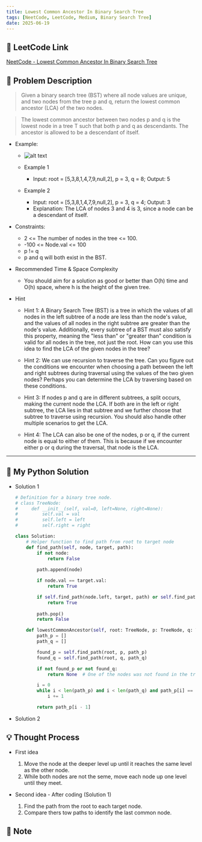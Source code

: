 ```yaml
---
title: Lowest Common Ancestor In Binary Search Tree
tags: [NeetCode, LeetCode, Medium, Binary Search Tree]
date: 2025-06-19
---
```


## 🔗 LeetCode Link
[NeetCode - Lowest Common Ancestor In Binary Search Tree](https://neetcode.io/problems/lowest-common-ancestor-in-binary-search-tree?list=blind75)

## 🧾 Problem Description  
> Given a binary search tree (BST) where all node values are unique, and two nodes from the tree p and q, return the lowest common ancestor (LCA) of the two nodes.

> The lowest common ancestor between two nodes p and q is the lowest node in a tree T such that both p and q as descendants. The ancestor is allowed to be a descendant of itself.

- Example:
    - ![alt text](/pages-blog/assets/images/notes/lowest_commom_ancestor_in_bst.png)
    
    - Example 1
        - Input: root = [5,3,8,1,4,7,9,null,2], p = 3, q = 8; Output: 5

    - Example 2
        - Input: root = [5,3,8,1,4,7,9,null,2], p = 3, q = 4; Output: 3
        - Explanation: The LCA of nodes 3 and 4 is 3, since a node can be a descendant of itself.

- Constraints:
    - 2 <= The number of nodes in the tree <= 100.
    - -100 <= Node.val <= 100
    - p != q
    - p and q will both exist in the BST.

- Recommended Time & Space Complexity
    - You should aim for a solution as good or better than O(h) time and O(h) space, where h is the height of the given tree.

- Hint
    - Hint 1: A Binary Search Tree (BST) is a tree in which the values of all nodes in the left subtree of a node are less than the node's value, and the values of all nodes in the right subtree are greater than the node's value. Additionally, every subtree of a BST must also satisfy this property, meaning the "less than" or "greater than" condition is valid for all nodes in the tree, not just the root. How can you use this idea to find the LCA of the given nodes in the tree?

    - Hint 2: We can use recursion to traverse the tree. Can you figure out the conditions we encounter when choosing a path between the left and right subtrees during traversal using the values of the two given nodes? Perhaps you can determine the LCA by traversing based on these conditions.

    - Hint 3: If nodes p and q are in different subtrees, a split occurs, making the current node the LCA. If both are in the left or right subtree, the LCA lies in that subtree and we further choose that subtree to traverse using recursion. You should also handle other multiple scenarios to get the LCA.

    - Hint 4: The LCA can also be one of the nodes, p or q, if the current node is equal to either of them. This is because if we encounter either p or q during the traversal, that node is the LCA.

---



## 🧠 My Python Solution
- Solution 1

    ```python
    # Definition for a binary tree node.
    # class TreeNode:
    #     def __init__(self, val=0, left=None, right=None):
    #         self.val = val
    #         self.left = left
    #         self.right = right

    class Solution:
        # Helper function to find path from root to target node
        def find_path(self, node, target, path):
            if not node:
                return False
            
            path.append(node)

            if node.val == target.val:
                return True

            if self.find_path(node.left, target, path) or self.find_path(node.right, target, path):
                return True
            
            path.pop()
            return False

        def lowestCommonAncestor(self, root: TreeNode, p: TreeNode, q: TreeNode) -> TreeNode:
            path_p = []
            path_q = []

            found_p = self.find_path(root, p, path_p)
            found_q = self.find_path(root, q, path_q)

            if not found_p or not found_q:
                return None  # One of the nodes was not found in the tree

            i = 0
            while i < len(path_p) and i < len(path_q) and path_p[i] == path_q[i]:
                i += 1

            return path_p[i - 1]
    ```

- Solution 2

## 💡 Thought Process
- First idea
    1. Move the node at the deeper level up until it reaches the same level as the other node.
    2. While both nodes are not the seme, move each node up one level until they meet.

- Second idea - After coding (Solution 1)
    1. Find the path from the root to each target node.
    2. Compare thers tow paths to identify the last common node.


## 📘 Note
